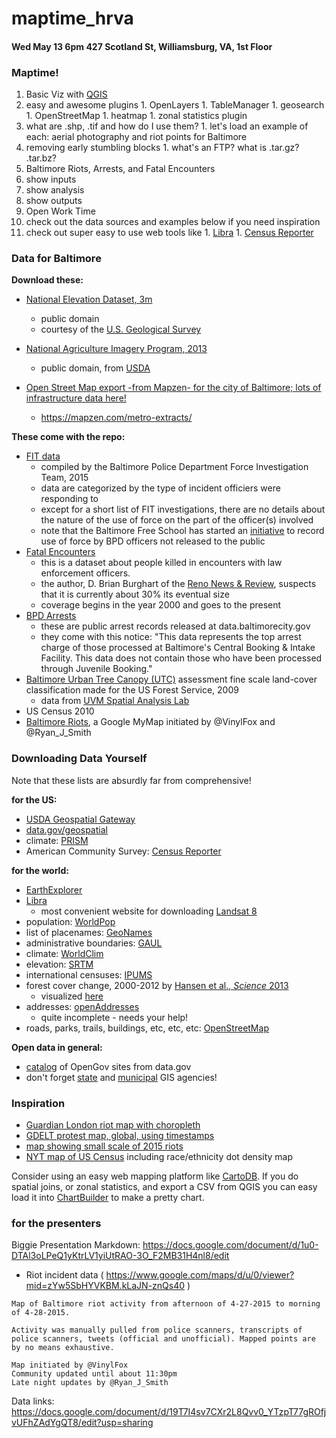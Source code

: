# maptime_hrva
#### Wed May 13 6pm 427 Scotland St, Williamsburg, VA, 1st Floor

### Maptime!

1. Basic Viz with [QGIS](http://www.qgis.org/en/site/)
  1. easy and awesome plugins
    1. OpenLayers
    1. TableManager
    1. geosearch
    1. OpenStreetMap
    1. heatmap
    1. zonal statistics plugin
  1. what are .shp, .tif and how do I use them? 
    1. let's load an example of each: aerial photography and riot points for Baltimore
  1. removing early stumbling blocks
    1. what's an FTP? what is .tar.gz? .tar.bz?
2. Baltimore Riots, Arrests, and Fatal Encounters
  1. show inputs
  1. show analysis
  1. show outputs
3. Open Work Time
  1. check out the data sources and examples below if you need inspiration
  1. check out super easy to use web tools like
    1. [Libra](https://libra.developmentseed.org/)
    1. [Census Reporter](http://censusreporter.org/)


### Data for Baltimore

**Download these:**

* [National Elevation Dataset, 3m](http://bit.ly/baltimore_ned3m)
  * public domain
  * courtesy of the [U.S. Geological Survey](http://ned.usgs.gov/)
* [National Agriculture Imagery Program, 2013](http://bit.ly/baltimore_NAIP2013)
  * public domain, from [USDA](https://catalog.data.gov/dataset/national-geospatial-data-asset-ngda-naip-imagery-2015-2016-planned-acquisition)

* [Open Street Map export -from Mapzen- for the city of Baltimore; lots of infrastructure data here!](https://drive.google.com/file/d/0B4P6kViJoyc9Rks2aGJiLWtuR1U/view?usp=sharing)
  * https://mapzen.com/metro-extracts/

**These come with the repo:**

* [FIT data](http://www.baltimorepolice.org/fit-investigation-team)
  * compiled by the Baltimore Police Department Force Investigation Team, 2015
  * data are categorized by the type of incident officiers were responding to
  * except for a short list of FIT investigations, there are no details about the nature of the use of force on the part of the officer(s) involved
  * note that the Baltimore Free School has started an [initiative](http://freeschool.redemmas.org/courses/635) to record use of force by BPD officers not released to the public
* [Fatal Encounters](http://www.fatalencounters.org/)
  * this is a dataset about people killed in encounters with law enforcement officers.
  * the author, D. Brian Burghart of the [Reno News & Review](https://www.newsreview.com/reno/home), suspects that it is currently about 30% its eventual size
  * coverage begins in the year 2000 and goes to the present
* [BPD Arrests](https://data.baltimorecity.gov/Public-Safety/BPD-Arrests/3i3v-ibrt)
  * these are public arrest records released at data.baltimorecity.gov
  * they come with this notice: "This data represents the top arrest charge of those processed at Baltimore's Central Booking & Intake Facility. This data does not contain those who have been processed through Juvenile Booking."
* [Baltimore Urban Tree Canopy (UTC)](http://gis.w3.uvm.edu/utc/) assessment fine scale land-cover classification made for the US Forest Service, 2009
  * data from [UVM Spatial Analysis Lab](http://www.uvm.edu/rsenr/sal/)
* US Census 2010
* [Baltimore Riots](https://www.google.com/maps/d/u/0/viewer?mid=zYw5SbHYVKBM.kLaJN-znQs40), a Google MyMap initiated by @VinylFox and @Ryan_J_Smith

### Downloading Data Yourself

Note that these lists are absurdly far from comprehensive!

**for the US:**

  * [USDA Geospatial Gateway](https://gdg.sc.egov.usda.gov/)
  * [data.gov/geospatial](https://www.data.gov/geospatial/)
  * climate: [PRISM](http://www.prism.oregonstate.edu/)
  * American Community Survey: [Census Reporter](http://censusreporter.org/)

**for the world:**

  * [EarthExplorer](http://earthexplorer.usgs.gov/)
  * [Libra](https://libra.developmentseed.org/)
    * most convenient website for downloading [Landsat 8](http://en.wikipedia.org/wiki/Landsat_8)
  * population: [WorldPop](http://www.worldpop.org.uk/)
  * list of placenames: [GeoNames](http://www.geonames.org/)
  * administrative boundaries: [GAUL](http://www.fao.org/geonetwork/srv/en/metadata.show?id=12691)
  * climate: [WorldClim](http://www.worldclim.org/)
  * elevation: [SRTM](http://srtm.usgs.gov/)
  * international censuses: [IPUMS](https://international.ipums.org/international/)
  * forest cover change, 2000-2012 by [Hansen et al., *Science* 2013](http://earthenginepartners.appspot.com/science-2013-global-forest/download_v1.1.html)
    * visualized [here](http://earthenginepartners.appspot.com/science-2013-global-forest)
  * addresses: [openAddresses](http://openaddresses.io/)
    * quite incomplete - needs your help!
  * roads, parks, trails, buildings, etc, etc, etc: [OpenStreetMap](https://www.openstreetmap.org)

**Open data in general:**

  * [catalog](http://www.data.gov/open-gov/) of OpenGov sites from data.gov
  * don't forget [state](http://www.mass.gov/anf/research-and-tech/it-serv-and-support/application-serv/office-of-geographic-information-massgis/) and [municipal](http://www.cityofchicago.org/city/en/depts/doit/provdrs/gis.html) GIS agencies!


### Inspiration

  * [Guardian London riot map with choropleth](http://www.theguardian.com/news/datablog/interactive/2011/aug/10/poverty-riots-mapped)
  * [GDELT protest map, global, using timestamps](http://gdeltproject.org/globaldashboard/)
  * [map showing small scale of 2015 riots](http://www.vocativ.com/usa/justice-usa/2-maps-that-explain-the-baltimore-riots-1968-and-now/)
  * [NYT map of US Census](http://projects.nytimes.com/census/2010/map) including race/ethnicity dot density map

Consider using an easy web mapping platform like [CartoDB](http://cartodb.com/).
If you do spatial joins, or zonal statistics, and export a CSV from QGIS you can easy load it into [ChartBuilder](http://quartz.github.io/Chartbuilder/) to make a pretty chart.






### for the presenters

Biggie Presentation Markdown:
https://docs.google.com/document/d/1u0-DTAl3oLPeQ1yKtrLV1yiUtRAO-3O_F2MB31H4nl8/edit

- Riot incident data ( https://www.google.com/maps/d/u/0/viewer?mid=zYw5SbHYVKBM.kLaJN-znQs40 )

```
Map of Baltimore riot activity from afternoon of 4-27-2015 to morning of 4-28-2015.

Activity was manually pulled from police scanners, transcripts of police scanners, tweets (official and unofficial). Mapped points are by no means exhaustive.

Map initiated by @VinylFox
Community updated until about 11:30pm
Late night updates by @Ryan_J_Smith
```

Data links:
https://docs.google.com/document/d/19T7I4sv7CXr2L8Qvv0_YTzpT77gROfjvUFhZAdYgQT8/edit?usp=sharing
